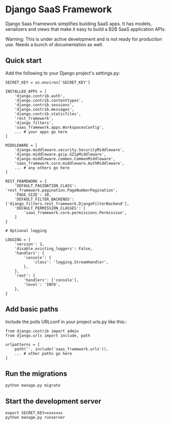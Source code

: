 # Django SaaS Framework

Django Saas Framework simplifies building SaaS apps. It has models, serializers and views that make
it easy to build a B2B SaaS application APIs.

Warning: This is under active development and is not ready for production use. Needs a bunch
of documentation as well.

## Quick start

Add the following to your Django project's settings.py:

```
SECRET_KEY = os.environ['SECRET_KEY']

INSTALLED_APPS = [
    'django.contrib.auth',
    'django.contrib.contenttypes',
    'django.contrib.sessions',
    'django.contrib.messages',
    'django.contrib.staticfiles',
    'rest_framework',
    'django_filters',
    'saas_framework.apps.WorkspacesConfig',
    ... # your apps go here
]

MIDDLEWARE = [
    'django.middleware.security.SecurityMiddleware',
    'django.middleware.gzip.GZipMiddleware',
    'django.middleware.common.CommonMiddleware',
    'saas_framework.core.middleware.AuthMiddleware',
    ... # any others go here
]

REST_FRAMEWORK = {
    'DEFAULT_PAGINATION_CLASS': 'rest_framework.pagination.PageNumberPagination',
    'PAGE_SIZE': 10,
    'DEFAULT_FILTER_BACKENDS': ['django_filters.rest_framework.DjangoFilterBackend'],
    'DEFAULT_PERMISSION_CLASSES': [
        'saas_framework.core.permissions.Permission',         
    ]
}

# Optional logging

LOGGING = {
    'version': 1,
    'disable_existing_loggers': False,
    'handlers': {
        'console': {
            'class': 'logging.StreamHandler',
        },
    },
    'root': {
        'handlers': ['console'],
        'level': 'INFO',
    },
}
```

## Add basic paths

Include the polls URLconf in your project urls.py like this::

```
from django.contrib import admin
from django.urls import include, path

urlpatterns = [
    path('', include('saas_framework.urls')),
    ... # other paths go here
]
```

## Run the migrations

```
python manage.py migrate
```

## Start the development server

```
export SECRET_KEY=xxxxxxx
python manage.py runserver
```

